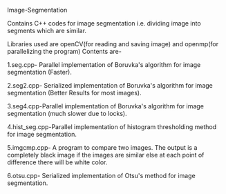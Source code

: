 Image-Segmentation

Contains C++ codes for image segmentation i.e. dividing image into segments which are similar.

Libraries used are openCV(for reading and saving image) and openmp(for parallelizing the program)
Contents are-

1.seg.cpp- Parallel implementation of Boruvka's algorithm for image segmentation (Faster).

2.seg2.cpp- Serialized implementation of Boruvka's algorithm for image segmentation (Better Results for most images).

3.seg4.cpp-Parallel implementation of Boruvka's algorithm for image segmentation (much slower due to locks).

4.hist_seg.cpp-Parallel implementation of histogram thresholding method for image segmentation.

5.imgcmp.cpp- A program to compare two images. The output is a completely black image if the images are similar else at each point of difference there will be white color.

6.otsu.cpp- Serialized implementation of Otsu's method for image segmentation.

